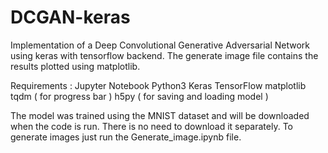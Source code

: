 # DCGAN-keras
Implementation of a Deep Convolutional Generative Adversarial Network using keras with tensorflow backend.
The generate image file contains the results plotted using matplotlib.

Requirements :
Jupyter Notebook
Python3
Keras
TensorFlow
matplotlib
tqdm ( for progress bar )
h5py ( for saving and loading model )

The model was trained using the MNIST dataset and will be downloaded when the code is run. There is no need to download it separately.
To generate images just run the Generate_image.ipynb file.
